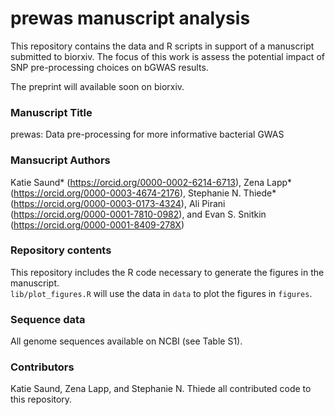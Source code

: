 # prewas manuscript analysis

This repository contains the data and R scripts in support of a manuscript submitted to biorxiv. The focus of this work is assess the potential impact of SNP pre-processing choices on bGWAS results.  

The preprint will available soon on biorxiv. 

### Manuscript Title
prewas: Data pre-processing for more informative bacterial GWAS
  
### Mansucript Authors
Katie Saund* (https://orcid.org/0000-0002-6214-6713), Zena Lapp* (https://orcid.org/0000-0003-4674-2176), Stephanie N. Thiede* (https://orcid.org/0000-0003-0173-4324), Ali Pirani (https://orcid.org/0000-0001-7810-0982), and Evan S. Snitkin (https://orcid.org/0000-0001-8409-278X)
 
### Repository contents
This repository includes the R code necessary to generate the figures in the manuscript.  
`lib/plot_figures.R` will use the data in `data` to plot the figures in `figures`. 
  
### Sequence data  
All genome sequences available on NCBI (see Table S1). 
  
### Contributors    
Katie Saund, Zena Lapp, and Stephanie N. Thiede all contributed code to this repository. 
